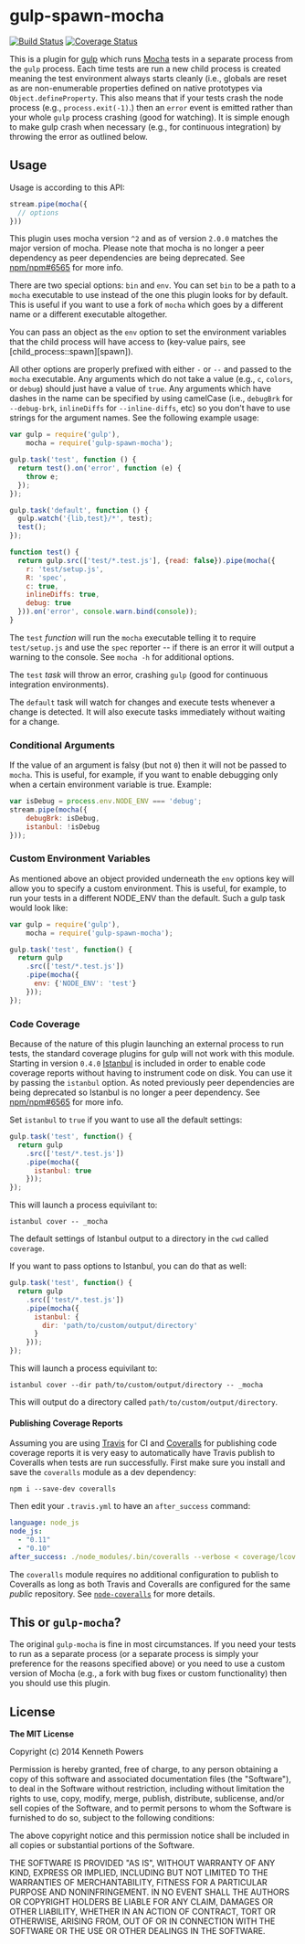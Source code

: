 # gulp-spawn-mocha

[![Build Status](https://travis-ci.org/KenPowers/gulp-spawn-mocha.png?branch=master)](https://travis-ci.org/KenPowers/gulp-spawn-mocha) [![Coverage Status](https://coveralls.io/repos/KenPowers/gulp-spawn-mocha/badge.png)](https://coveralls.io/r/KenPowers/gulp-spawn-mocha)

This is a plugin for [gulp][gulp] which runs [Mocha][mocha] tests in a
separate process from the `gulp` process. Each time tests are run a new child
process is created meaning the test environment always starts cleanly (i.e.,
globals are reset as are non-enumerable properties defined on native
prototypes via `Object.defineProperty`. This also means that if your tests
crash the node process (e.g., `process.exit(-1)`.) then an `error` event is
emitted rather than your whole `gulp` process crashing (good for watching). It
is simple enough to make gulp crash when necessary (e.g., for continuous
integration) by throwing the error as outlined below.

## Usage

Usage is according to this API:

```javascript
stream.pipe(mocha({
  // options
}))
```

This plugin uses mocha version `^2` and as of version `2.0.0` matches the
major version of mocha. Please note that mocha is no longer a peer dependency
as peer dependencies are being deprecated. See [npm/npm#6565][npm] for more
info.

There are two special options: `bin` and `env`. You can set `bin` to be a path
to a `mocha` executable to use instead of the one this plugin looks for by
default. This is useful if you want to use a fork of `mocha` which goes by a
different name or a different executable altogether.

You can pass an object as the `env` option to set the environment variables
that the child process will have access to (key-value pairs, see
[child_process::spawn][spawn]).

All other options are properly prefixed with either `-` or `--` and passed to
the `mocha` executable. Any arguments which do not take a value (e.g., `c`,
`colors`, or `debug`) should just have a value of `true`. Any arguments which
have dashes in the name can be specified by using camelCase (i.e., `debugBrk`
for `--debug-brk`, `inlineDiffs` for `--inline-diffs`, etc) so you don't have
to use strings for the argument names. See the following example usage:

```javascript
var gulp = require('gulp'),
    mocha = require('gulp-spawn-mocha');

gulp.task('test', function () {
  return test().on('error', function (e) {
    throw e;
  });
});

gulp.task('default', function () {
  gulp.watch('{lib,test}/*', test);
  test();
});

function test() {
  return gulp.src(['test/*.test.js'], {read: false}).pipe(mocha({
    r: 'test/setup.js',
    R: 'spec',
    c: true,
    inlineDiffs: true,
    debug: true
  })).on('error', console.warn.bind(console));
}
```

The `test` *function* will run the `mocha` executable telling it to require
`test/setup.js` and use the `spec` reporter -- if there is an error it will
output a warning to the console. See `mocha -h` for additional options.

The `test` *task* will throw an error, crashing `gulp` (good for continuous
integration environments).

The `default` task will watch for changes and execute tests whenever a change
is detected. It will also execute tasks immediately without waiting for a
change.

### Conditional Arguments

If the value of an argument is falsy (but not `0`) then it will not be passed
to `mocha`. This is useful, for example, if you want to enable debugging only
when a certain environment variable is true. Example:

```javascript
var isDebug = process.env.NODE_ENV === 'debug';
stream.pipe(mocha({
    debugBrk: isDebug,
    istanbul: !isDebug
}));
```

### Custom Environment Variables

As mentioned above an object provided underneath the `env` options key will
allow you to specify a custom environment.  This is useful, for example, to run
your tests in a different NODE_ENV than the default.  Such a gulp task would
look like:

```javascript
var gulp = require('gulp'),
    mocha = require('gulp-spawn-mocha');

gulp.task('test', function() {
  return gulp
    .src(['test/*.test.js'])
    .pipe(mocha({
      env: {'NODE_ENV': 'test'}
    }));
});

```

### Code Coverage

Because of the nature of this plugin launching an external process to run
tests, the standard coverage plugins for gulp will not work with this module.
Starting in version `0.4.0` [Istanbul][ist] is included in order to enable
code coverage reports without having to instrument code on disk. You can use
it by passing the `istanbul` option. As noted previously peer dependencies are
being deprecated so Istanbul is no longer a peer dependency. See
[npm/npm#6565][npm] for more info.

Set `istanbul` to `true` if you want to use all the default settings:

```javascript
gulp.task('test', function() {
  return gulp
    .src(['test/*.test.js'])
    .pipe(mocha({
      istanbul: true
    }));
});
```

This will launch a process equivilant to:

```
istanbul cover -- _mocha
```

The default settings of Istanbul output to a directory in the `cwd` called
`coverage`.

If you want to pass options to Istanbul, you can do that as well:

```javascript
gulp.task('test', function() {
  return gulp
    .src(['test/*.test.js'])
    .pipe(mocha({
      istanbul: {
        dir: 'path/to/custom/output/directory'
      }
    }));
});
```

This will launch a process equivilant to:

```
istanbul cover --dir path/to/custom/output/directory -- _mocha
```

This will output do a directory called `path/to/custom/output/directory`.

#### Publishing Coverage Reports

Assuming you are using [Travis][travis] for CI and [Coveralls][coveralls] for
publishing code coverage reports it is very easy to automatically have Travis
publish to Coveralls when tests are run successfully. First make sure you
install and save the `coveralls` module as a dev dependency:

```
npm i --save-dev coveralls
```

Then edit your `.travis.yml` to have an `after_success` command:

```yaml
language: node_js
node_js:
  - "0.11"
  - "0.10"
after_success: ./node_modules/.bin/coveralls --verbose < coverage/lcov.info
```

The `coveralls` module requires no additional configuration to publish to
Coveralls as long as both Travis and Coveralls are configured for the same
*public* repository. See [`node-coveralls`][ncov] for more details.

## This or `gulp-mocha`?

The original `gulp-mocha` is fine in most circumstances. If you need your
tests to run as a separate process (or a separate process is simply your
preference for the reasons specified above) or you need to use a custom
version of Mocha (e.g., a fork with bug fixes or custom functionality) then
you should use this plugin.

## License

**The MIT License**

Copyright (c) 2014 Kenneth Powers

Permission is hereby granted, free of charge, to any person obtaining a copy
of this software and associated documentation files (the "Software"), to deal
in the Software without restriction, including without limitation the rights
to use, copy, modify, merge, publish, distribute, sublicense, and/or sell
copies of the Software, and to permit persons to whom the Software is
furnished to do so, subject to the following conditions:

The above copyright notice and this permission notice shall be included in all
copies or substantial portions of the Software.

THE SOFTWARE IS PROVIDED "AS IS", WITHOUT WARRANTY OF ANY KIND, EXPRESS OR
IMPLIED, INCLUDING BUT NOT LIMITED TO THE WARRANTIES OF MERCHANTABILITY,
FITNESS FOR A PARTICULAR PURPOSE AND NONINFRINGEMENT. IN NO EVENT SHALL THE
AUTHORS OR COPYRIGHT HOLDERS BE LIABLE FOR ANY CLAIM, DAMAGES OR OTHER
LIABILITY, WHETHER IN AN ACTION OF CONTRACT, TORT OR OTHERWISE, ARISING FROM,
OUT OF OR IN CONNECTION WITH THE SOFTWARE OR THE USE OR OTHER DEALINGS IN THE
SOFTWARE.

  [gulp]: http://gulpjs.com/ "gulp.js"
  [mocha]: http://mochajs.org/ "Mocha"
  [fork]: http://nodejs.org/api/child_process.html#child_process_child_process_fork_modulepath_args_options "child_process::fork"
  [ist]: https://github.com/gotwarlost/istanbul "Istanbul"
  [travis]: https://travis-ci.org/ "Travis CI"
  [coveralls]: https://coveralls.io/ "Coveralls"
  [ncov]: https://github.com/cainus/node-coveralls "node-coveralls"
  [npm]: https://github.com/npm/npm/issues/6565

